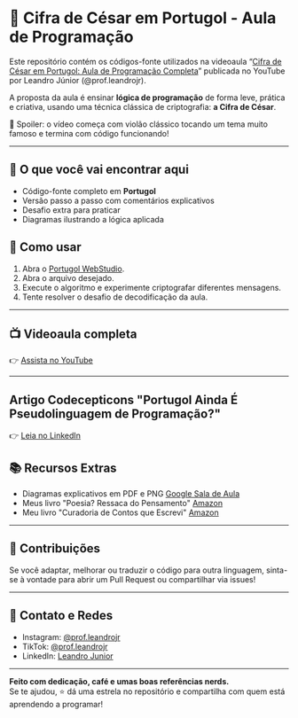 # 🔐 Cifra de César em Portugol - Aula de Programação

Este repositório contém os códigos-fonte utilizados na videoaula “[Cifra de César em Portugol: Aula de Programação Completa](https://youtu.be/zj2-KweIcYI)” publicada no YouTube por Leandro Júnior (@prof.leandrojr).

A proposta da aula é ensinar **lógica de programação** de forma leve, prática e criativa, usando uma técnica clássica de criptografia: **a Cifra de César**.

🎸 Spoiler: o vídeo começa com violão clássico tocando um tema muito famoso e termina com código funcionando!

---

## 🧠 O que você vai encontrar aqui

- Código-fonte completo em **Portugol**
- Versão passo a passo com comentários explicativos
- Desafio extra para praticar
- Diagramas ilustrando a lógica aplicada

## 🚀 Como usar

1. Abra o [Portugol WebStudio](https://portugol.dev/).
2. Abra o arquivo desejado.
3. Execute o algoritmo e experimente criptografar diferentes mensagens.
5. Tente resolver o desafio de decodificação da aula.

---

## 📺 Videoaula completa

👉 [Assista no YouTube](https://youtu.be/zj2-KweIcYI)

---

## Artigo Codecepticons "Portugol Ainda É Pseudolinguagem de Programação?"

👉 [Leia no LinkedIn](https://www.linkedin.com/pulse/portugol-ainda-%C3%A9-pseudol%C3%ADnguagem-de-programa%C3%A7%C3%A3o-leandro-junior-zlptf)

## 📚 Recursos Extras

- Diagramas explicativos em PDF e PNG [Google Sala de Aula](https://profleandrojr.com.br/google-classroom)
- Meus livro "Poesia? Ressaca do Pensamento" [Amazon](https://profleandrojr.com.br/poesia-ressaca-do-pensamento)
- Meu livro "Curadoria de Contos que Escrevi" [Amazon](https://profleandrojr.com.br/curadoria-de-contos-que-escrevi)

---

## 🤝 Contribuições

Se você adaptar, melhorar ou traduzir o código para outra linguagem, sinta-se à vontade para abrir um Pull Request ou compartilhar via issues!

---

## 📩 Contato e Redes

- Instagram: [@prof.leandrojr](https://instagram.com/prof.leandrojr)  
- TikTok: [@prof.leandrojr](https://tiktok.com/@prof.leandrojr)  
- LinkedIn: [Leandro Junior](https://www.linkedin.com/in/prof-leandrojr)  

---

**Feito com dedicação, café e umas boas referências nerds.**  
Se te ajudou, ⭐ dá uma estrela no repositório e compartilha com quem está aprendendo a programar!
